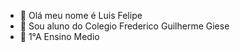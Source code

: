 - 👋 Olá meu nome é Luis Felipe 
- 👀  Sou aluno do Colegio Frederico Guilherme Giese
- 💞️  1°A Ensino Medio 
